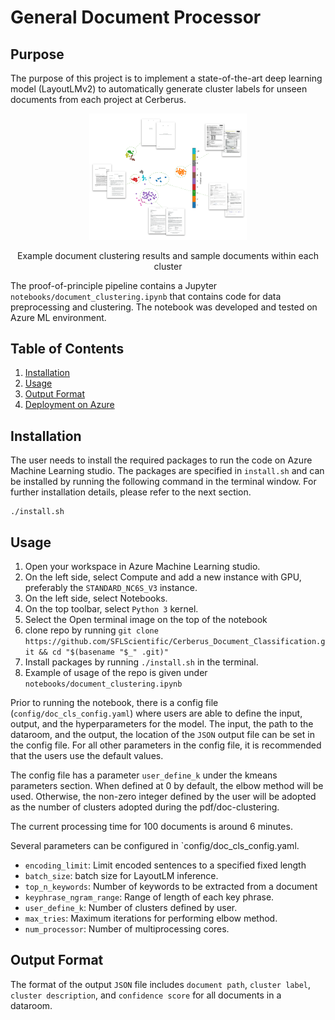 # General Document Processor


## Purpose

The purpose of this project is to implement a state-of-the-art deep learning model (LayoutLMv2) to automatically generate cluster labels for unseen documents from each project at Cerberus.

<p align="center"><img width=50% src="imgs/clusters.png"></p>
<p align="center">Example document clustering results and sample documents within each cluster</p>

The proof-of-principle pipeline contains a Jupyter
`notebooks/document_clustering.ipynb` that contains code for data preprocessing and clustering. The notebook was developed and tested on Azure ML environment.

## Table of Contents

1. [Installation](#1-Installation)
1. [Usage](#2-Usage)
1. [Output Format](#3-Output-Format)
1. [Deployment on Azure](azure/README.md)

## Installation

The user needs to install the required packages to run the code on Azure Machine Learning studio. The packages are specified in `install.sh` and can be installed by running the following command in the terminal window. For further installation details, please refer to the next section.

```
./install.sh
```

## Usage

1. Open your workspace in Azure Machine Learning studio.
2. On the left side, select Compute and add a new instance with GPU, preferably the `STANDARD_NC6S_V3` instance.
3. On the left side, select Notebooks.
4. On the top toolbar, select `Python 3` kernel.
5. Select the Open terminal image on the top of the notebook
6. clone repo by running `git clone https://github.com/SFLScientific/Cerberus_Document_Classification.git && cd "$(basename "$_" .git)"`
7. Install packages by running `./install.sh` in the terminal.
8. Example of usage of the repo is given under `notebooks/document_clustering.ipynb`

Prior to running the notebook, there is a config file (`config/doc_cls_config.yaml`) where users are able to define the input, output, and the hyperparameters for the model. The input, the path to the dataroom, and the output, the location of the `JSON` output file can be set in the config file. For all other parameters in the config file, it is recommended that the users use the default values.

The config file has a parameter `user_define_k` under the kmeans parameters section. When defined at 0 by default, the elbow method will be used. Otherwise, the non-zero integer defined by the user will be adopted as the number of clusters adopted during the pdf/doc-clustering.

The current processing time for 100 documents is around 6 minutes.

Several parameters can be configured in `config/doc_cls_config.yaml.

- `encoding_limit`: Limit encoded sentences to a specified fixed length
- `batch_size`: batch size for LayoutLM inference.
- `top_n_keywords`: Number of keywords to be extracted from a document
- `keyphrase_ngram_range`: Range of length of each key phrase.
- `user_define_k`: Number of clusters defined by user.
- `max_tries`: Maximum iterations for performing elbow method.
- `num_processor`: Number of multiprocessing cores.

## Output Format

The format of the output `JSON` file includes `document path`, `cluster label`, `cluster description`, and `confidence score` for all documents in a dataroom.
